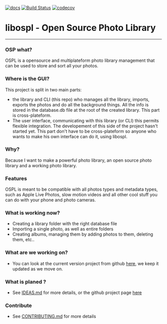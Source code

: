 [![docs](https://img.shields.io/badge/docs-libospl-success)](https://angelofrangione.github.io/libospl/) [![Build Status](https://www.travis-ci.com/AngeloFrangione/libospl.svg?branch=master)](https://www.travis-ci.com/AngeloFrangione/libospl) [![codecov](https://codecov.io/gh/AngeloFrangione/libospl/branch/master/graph/badge.svg?token=53EckTgSg7)](https://codecov.io/gh/AngeloFrangione/libospl)

# libospl - Open Source Photo Library
----------------------------------------
### OSP what?
OSPL is a opensource and multiplateform photo library management that can be used to store and sort all your photos.

### Where is the GUI?
This project is split in two main parts:

* the library and CLI (this repo) who manages all the library, imports, exports the photos and do all the background things. All the info is stored in the database.db file at the root of the created library. This part is cross-plateform.
* The user interface, communicating with this library (or CLI) this permits flexible integration. The developement of this side of the project hasn't started yet. This part don't have to be cross-plateform so anyone who wants to make his own interface can do it, using libospl.

### Why?
Because I want to make a powerful photo library, an open source photo library and a working photo library.

### Features
OSPL is meant to be compatible with all photos types and metadata types, such as Apple Live Photos, slow motion videos and all other cool stuff you can do with your phone and photo cameras.

### What is working now?
- Creating a library folder with the right database file
- Importing a single photo, as well as entire folders
- Creating albums, managing them by adding photos to them, deleting them, etc..

### What are we working on?
- You can look at the current version project from github [here](https://github.com/AngeloFrangione/libospl/projects), we keep it updated as we move on.

### What is planed ?
- See [IDEAS.md](https://github.com/AngeloFrangione/libospl/blob/master/IDEAS.md) for more details, or the github project page [here](https://github.com/AngeloFrangione/libospl/projects)

### Contribute
- See [CONTRIBUTING.md](https://github.com/AngeloFrangione/libospl/blob/master/CONTRIBUTING.md) for more details

